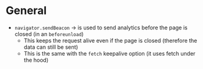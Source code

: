 # General

- `navigator.sendBeacon` -> is used to send analytics before the page is closed (in an `beforeunload`)
  - This keeps the request alive even if the page is closed (therefore the data can still be sent)
  - This is the same with the `fetch` keepalive option (it uses fetch under the hood)